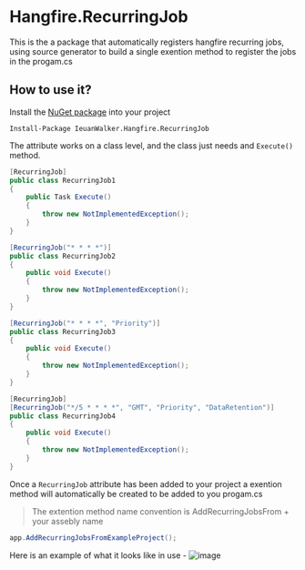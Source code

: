 # Hangfire.RecurringJob

This is the a package that automatically registers hangfire recurring jobs, using source generator to build a single exention method to register the jobs in the progam.cs

## How to use it?
Install the [NuGet package](#) into your project
```
Install-Package IeuanWalker.Hangfire.RecurringJob
```

The attribute works on a class level, and the class just needs and `Execute()` method.
```csharp
[RecurringJob]
public class RecurringJob1
{
	public Task Execute()
	{
		throw new NotImplementedException();
	}
}

[RecurringJob("* * * *")]
public class RecurringJob2
{
	public void Execute()
	{
		throw new NotImplementedException();
	}
}

[RecurringJob("* * * *", "Priority")]
public class RecurringJob3
{
	public void Execute()
	{
		throw new NotImplementedException();
	}
}

[RecurringJob]
[RecurringJob("*/5 * * * *", "GMT", "Priority", "DataRetention")]
public class RecurringJob4
{
	public void Execute()
	{
		throw new NotImplementedException();
	}
}
```

Once a `RecurringJob` attribute has been added to your project a exention method will automatically be created to be added to you progam.cs
> The extention method name convention is AddRecurringJobsFrom + your assebly name
```csharp
app.AddRecurringJobsFromExampleProject();
```

Here is an example of what it looks like in use - 
![image](https://github.com/IeuanWalker/Hangfire.RecurringJob.Generator/assets/6544051/cef12771-5178-46cf-9264-dbb54654efc6)



